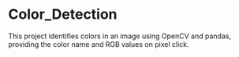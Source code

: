 # Color_Detection
This project identifies colors in an image using OpenCV and pandas, providing the color name and RGB values on pixel click.
